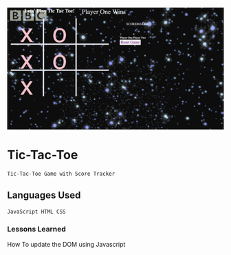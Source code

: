 ![img](tictac.png)
#  Tic-Tac-Toe

    Tic-Tac-Toe Game with Score Tracker 

## Languages Used

    JavaScript HTML CSS

### Lessons Learned

How To update the DOM using Javascript 